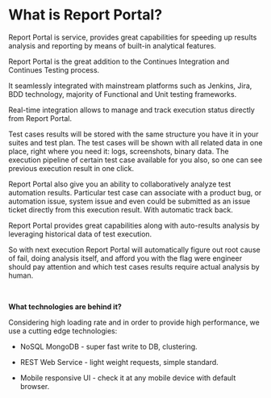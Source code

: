 ﻿What is Report Portal?
==========================

Report Portal is service, provides great capabilities for speeding up results
analysis and reporting by means of built-in analytical features.

Report Portal is the great addition to the Continues Integration and Continues
Testing process.

It seamlessly integrated with mainstream platforms such as Jenkins, Jira, BDD
technology, majority of Functional and Unit testing frameworks.

Real-time integration allows to manage and track execution status directly from
Report Portal.

Test cases results will be stored with the same structure you have it in your
suites and test plan. The test cases will be shown with all related data in one
place, right where you need it: logs, screenshots, binary data. The execution
pipeline of certain test case available for you also, so one can see previous
execution result in one click.

Report Portal also give you an ability to collaboratively analyze test
automation results. Particular test case can associate with a product bug, or
automation issue, system issue and even could be submitted as an issue ticket
directly from this execution result. With automatic track back.

Report Portal provides great capabilities along with auto-results analysis by
leveraging historical data of test execution.

So with next execution Report Portal will automatically figure out root cause of
fail, doing analysis itself, and afford you with the flag were engineer should
pay attention and which test cases results require actual analysis by human.

 

**What technologies are behind it?**

Considering high loading rate and in order to provide high performance, we use a
cutting edge technologies:

-   NoSQL MongoDB - super fast write to DB, clustering.

-   REST Web Service - light weight requests, simple standard.

-   Mobile responsive UI - check it at any mobile device with default browser.

